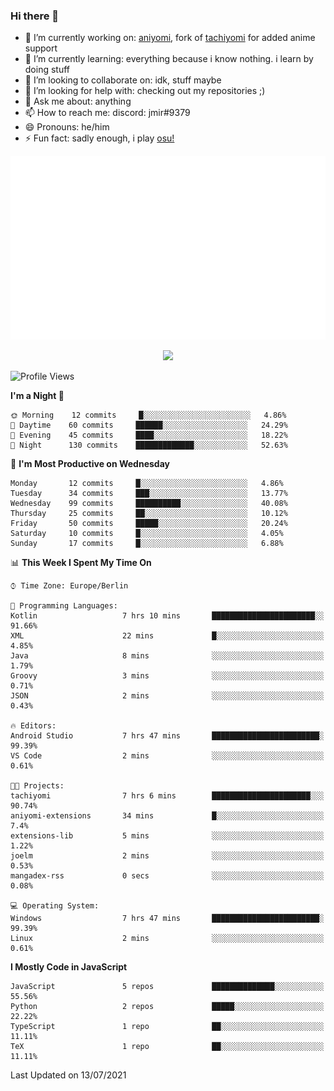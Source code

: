 ### Hi there 👋



<!--
**jmir1/jmir1** is a ✨ _special_ ✨ repository because its `README.md` (this file) appears on your GitHub profile.

Here are some ideas to get you started:
-->
- 🔭 I’m currently working on: [aniyomi](https://github.com/jmir1/aniyomi), fork of [tachiyomi](https://github.com/tachiyomiorg/tachiyomi) for added anime support
- 🌱 I’m currently learning: everything because i know nothing. i learn by doing stuff
- 👯 I’m looking to collaborate on: idk, stuff maybe
- 🤔 I’m looking for help with: checking out my repositories ;)
- 💬 Ask me about: anything
- 📫 How to reach me: discord: jmir#9379
- 😄 Pronouns: he/him
- ⚡ Fun fact: sadly enough, i play [osu!](https://osu.ppy.sh/users/18018426)  
<div>
	<p align="center">
		<a href="https://github.com/jmir1?tab=repositories" target="_blank" rel="noopener"><img src="https://github.com/jmir1/github-stats/blob/master/generated/overview.svg"></a>
	</p>
	<p align="center">
		<a href="https://github.com/search?o=desc&q=author%3Ajmir1&s=committer-date&type=Commits" target="_blank" rel="noopener"><img src="https://github-readme-streak-stats.herokuapp.com/?user=jmir1"></a>
	</p>
</div>

<!--START_SECTION:waka-->
![Profile Views](http://img.shields.io/badge/Profile%20Views-5-blue)

**I'm a Night 🦉** 

```text
🌞 Morning    12 commits     █░░░░░░░░░░░░░░░░░░░░░░░░   4.86% 
🌆 Daytime    60 commits     ██████░░░░░░░░░░░░░░░░░░░   24.29% 
🌃 Evening    45 commits     ████░░░░░░░░░░░░░░░░░░░░░   18.22% 
🌙 Night      130 commits    █████████████░░░░░░░░░░░░   52.63%

```
📅 **I'm Most Productive on Wednesday** 

```text
Monday       12 commits     █░░░░░░░░░░░░░░░░░░░░░░░░   4.86% 
Tuesday      34 commits     ███░░░░░░░░░░░░░░░░░░░░░░   13.77% 
Wednesday    99 commits     ██████████░░░░░░░░░░░░░░░   40.08% 
Thursday     25 commits     ██░░░░░░░░░░░░░░░░░░░░░░░   10.12% 
Friday       50 commits     █████░░░░░░░░░░░░░░░░░░░░   20.24% 
Saturday     10 commits     █░░░░░░░░░░░░░░░░░░░░░░░░   4.05% 
Sunday       17 commits     █░░░░░░░░░░░░░░░░░░░░░░░░   6.88%

```


📊 **This Week I Spent My Time On** 

```text
⌚︎ Time Zone: Europe/Berlin

💬 Programming Languages: 
Kotlin                   7 hrs 10 mins       ███████████████████████░░   91.66% 
XML                      22 mins             █░░░░░░░░░░░░░░░░░░░░░░░░   4.85% 
Java                     8 mins              ░░░░░░░░░░░░░░░░░░░░░░░░░   1.79% 
Groovy                   3 mins              ░░░░░░░░░░░░░░░░░░░░░░░░░   0.71% 
JSON                     2 mins              ░░░░░░░░░░░░░░░░░░░░░░░░░   0.43%

🔥 Editors: 
Android Studio           7 hrs 47 mins       ████████████████████████░   99.39% 
VS Code                  2 mins              ░░░░░░░░░░░░░░░░░░░░░░░░░   0.61%

🐱‍💻 Projects: 
tachiyomi                7 hrs 6 mins        ██████████████████████░░░   90.74% 
aniyomi-extensions       34 mins             █░░░░░░░░░░░░░░░░░░░░░░░░   7.4% 
extensions-lib           5 mins              ░░░░░░░░░░░░░░░░░░░░░░░░░   1.22% 
joelm                    2 mins              ░░░░░░░░░░░░░░░░░░░░░░░░░   0.53% 
mangadex-rss             0 secs              ░░░░░░░░░░░░░░░░░░░░░░░░░   0.08%

💻 Operating System: 
Windows                  7 hrs 47 mins       ████████████████████████░   99.39% 
Linux                    2 mins              ░░░░░░░░░░░░░░░░░░░░░░░░░   0.61%

```

**I Mostly Code in JavaScript** 

```text
JavaScript               5 repos             ██████████████░░░░░░░░░░░   55.56% 
Python                   2 repos             █████░░░░░░░░░░░░░░░░░░░░   22.22% 
TypeScript               1 repo              ██░░░░░░░░░░░░░░░░░░░░░░░   11.11% 
TeX                      1 repo              ██░░░░░░░░░░░░░░░░░░░░░░░   11.11%

```



 Last Updated on 13/07/2021
<!--END_SECTION:waka-->
